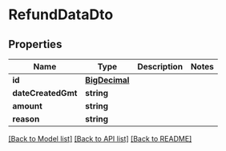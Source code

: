 # RefundDataDto

## Properties
Name | Type | Description | Notes
------------ | ------------- | ------------- | -------------
**id** | [**BigDecimal**](BigDecimal.md) |  | 
**dateCreatedGmt** | **string** |  | 
**amount** | **string** |  | 
**reason** | **string** |  | 

[[Back to Model list]](../../README.md#documentation-for-models) [[Back to API list]](../../README.md#documentation-for-api-endpoints) [[Back to README]](../../README.md)

